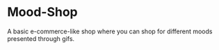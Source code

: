 # Mood-Shop
 A basic e-commerce-like shop where you can shop for different moods presented through gifs.
